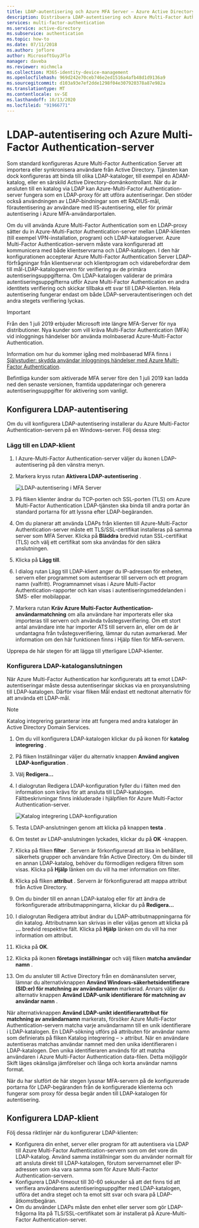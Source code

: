 ```yaml
---
title: LDAP-autentisering och Azure MFA Server – Azure Active Directory
description: Distribuera LDAP-autentisering och Azure Multi-Factor Authentication-server.
services: multi-factor-authentication
ms.service: active-directory
ms.subservice: authentication
ms.topic: how-to
ms.date: 07/11/2018
ms.author: joflore
author: MicrosoftGuyJFlo
manager: daveba
ms.reviewer: michmcla
ms.collection: M365-identity-device-management
ms.openlocfilehash: 969d242e70ceb746e2ed1516a4afb48d1d9136a9
ms.sourcegitcommit: d103a93e7ef2dde1298f04e307920378a87e982a
ms.translationtype: MT
ms.contentlocale: sv-SE
ms.lasthandoff: 10/13/2020
ms.locfileid: "91966771"
---
```

# <a name="ldap-authentication-and-azure-multi-factor-authentication-server"></a>LDAP-autentisering och Azure Multi-Factor Authentication-server

Som standard konfigureras Azure Multi-Factor Authentication Server att importera eller synkronisera användare från Active Directory. Tjänsten kan dock konfigureras att binda till olika LDAP-kataloger, till exempel en ADAM-katalog, eller en särskild Active Directory-domänkontrollant. När du är ansluten till en katalog via LDAP kan Azure-Multi-Factor Authentication-server fungera som en LDAP-proxy för att utföra autentiseringar. Den stöder också användningen av LDAP-bindningar som ett RADIUS-mål, förautentisering av användare med IIS-autentisering, eller för primär autentisering i Azure MFA-användarportalen.

Om du vill använda Azure Multi-Factor Authentication som en LDAP-proxy sätter du in Azure-Multi-Factor Authentication-server mellan LDAP-klienten (till exempel VPN-installation, program) och LDAP-katalogserver. Azure Multi-Factor Authentication-servern måste vara konfigurerad att kommunicera med både klientservrarna och LDAP-katalogen. I den här konfigurationen accepterar Azure Multi-Factor Authentication Server LDAP-förfrågningar från klientservrar och klientprogram och vidarebefordrar dem till mål-LDAP-katalogservern för verifiering av de primära autentiseringsuppgifterna. Om LDAP-katalogen validerar de primära autentiseringsuppgifterna utför Azure Multi-Factor Authentication en andra identitets verifiering och skickar tillbaka ett svar till LDAP-klienten. Hela autentisering fungerar endast om både LDAP-serverautentiseringen och det andra stegets verifiering lyckas.

> [!IMPORTANT]
> Från den 1 juli 2019 erbjuder Microsoft inte längre MFA-Server för nya distributioner. Nya kunder som vill kräva Multi-Factor Authentication (MFA) vid inloggnings händelser bör använda molnbaserad Azure-Multi-Factor Authentication.
>
> Information om hur du kommer igång med molnbaserad MFA finns i [Självstudier: skydda användar inloggnings händelser med Azure Multi-Factor Authentication](tutorial-enable-azure-mfa.md).
>
> Befintliga kunder som aktiverade MFA server före den 1 juli 2019 kan ladda ned den senaste versionen, framtida uppdateringar och generera autentiseringsuppgifter för aktivering som vanligt.

## <a name="configure-ldap-authentication"></a>Konfigurera LDAP-autentisering

Om du vill konfigurera LDAP-autentisering installerar du Azure Multi-Factor Authentication-servern på en Windows-server. Följ dessa steg:

### <a name="add-an-ldap-client"></a>Lägg till en LDAP-klient

1. I Azure-Multi-Factor Authentication-server väljer du ikonen LDAP-autentisering på den vänstra menyn.
2. Markera kryss rutan **Aktivera LDAP-autentisering** .

   ![LDAP-autentisering i MFA Server](./media/howto-mfaserver-dir-ldap/ldap2.png)

3. På fliken klienter ändrar du TCP-porten och SSL-porten (TLS) om Azure Multi-Factor Authentication LDAP-tjänsten ska binda till andra portar än standard portarna för att lyssna efter LDAP-begäranden.
4. Om du planerar att använda LDAPs från klienten till Azure-Multi-Factor Authentication-server måste ett TLS/SSL-certifikat installeras på samma server som MFA Server. Klicka på **Bläddra** bredvid rutan SSL-certifikat (TLS) och välj ett certifikat som ska användas för den säkra anslutningen.
5. Klicka på **Lägg till**.
6. I dialog rutan Lägg till LDAP-klient anger du IP-adressen för enheten, servern eller programmet som autentiserar till servern och ett program namn (valfritt). Programnamnet visas i Azure Multi-Factor Authentication-rapporter och kan visas i autentiseringsmeddelanden i SMS- eller mobilappar.
7. Markera rutan **Kräv Azure Multi-Factor Authentication-användarmatchning** om alla användare har importerats eller ska importeras till servern och använda tvåstegsverifiering. Om ett stort antal användare inte har importer ATS till servern än, eller om de är undantagna från tvåstegsverifiering, lämnar du rutan avmarkerad. Mer information om den här funktionen finns i Hjälp filen för MFA-servern.

Upprepa de här stegen för att lägga till ytterligare LDAP-klienter.

### <a name="configure-the-ldap-directory-connection"></a>Konfigurera LDAP-kataloganslutningen

När Azure Multi-Factor Authentication har konfigurerats att ta emot LDAP-autentiseringar måste dessa autentiseringar skickas via en proxyanslutning till LDAP-katalogen. Därför visar fliken Mål endast ett nedtonat alternativ för att använda ett LDAP-mål.

> [!NOTE]
> Katalog integrering garanterar inte att fungera med andra kataloger än Active Directory Domain Services.

1. Om du vill konfigurera LDAP-katalogen klickar du på ikonen för **katalog integrering** .
2. På fliken Inställningar väljer du alternativ knappen **Använd angiven LDAP-konfiguration** .
3. Välj **Redigera...**
4. I dialogrutan Redigera LDAP-konfiguration fyller du i fälten med den information som krävs för att ansluta till LDAP-katalogen. Fältbeskrivningar finns inkluderade i hjälpfilen för Azure Multi-Factor Authentication-server.

    ![Katalog integrering LDAP-konfiguration](./media/howto-mfaserver-dir-ldap/ldap.png)

5. Testa LDAP-anslutningen genom att klicka på knappen **testa** .
6. Om testet av LDAP-anslutningen lyckades, klickar du på **OK** -knappen.
7. Klicka på fliken **filter** . Servern är förkonfigurerad att läsa in behållare, säkerhets grupper och användare från Active Directory. Om du binder till en annan LDAP-katalog, behöver du förmodligen redigera filtren som visas. Klicka på **Hjälp** länken om du vill ha mer information om filter.
8. Klicka på fliken **attribut** . Servern är förkonfigurerad att mappa attribut från Active Directory.
9. Om du binder till en annan LDAP-katalog eller för att ändra de förkonfigurerade attributmappningarna, klickar du på **Redigera…**
10. I dialogrutan Redigera attribut ändrar du LDAP-attributmappningarna för din katalog. Attributnamn kan skrivas in eller väljas genom att klicka på **...** bredvid respektive fält. Klicka på **Hjälp** länken om du vill ha mer information om attribut.
11. Klicka på **OK**.
12. Klicka på ikonen **företags inställningar** och välj fliken **matcha användar namn** .
13. Om du ansluter till Active Directory från en domänansluten server, lämnar du alternativknappen **Använd Windows-säkerhetsidentifierare (SID:er) för matchning av användarnamn** markerad. Annars väljer du alternativ knappen **Använd LDAP-unik identifierare för matchning av användar namn** .

När alternativknappen **Använd LDAP-unikt identifierarattribut för matchning av användarnamn** markerats, försöker Azure Multi-Factor Authentication-servern matcha varje användarnamn till en unik identifierare i LDAP-katalogen. En LDAP-sökning utförs på attributen för användar namn som definierats på fliken Katalog integrering – > attribut. När en användare autentiseras matchas användar namnet med den unika identifieraren i LDAP-katalogen. Den unika identifieraren används för att matcha användaren i Azure Multi-Factor Authentication data-filen. Detta möjliggör Skift läges okänsliga jämförelser och långa och korta användar namns format.

När du har slutfört de här stegen lyssnar MFA-servern på de konfigurerade portarna för LDAP-begäranden från de konfigurerade klienterna och fungerar som proxy för dessa begär anden till LDAP-katalogen för autentisering.

## <a name="configure-ldap-client"></a>Konfigurera LDAP-klient

Följ dessa riktlinjer när du konfigurerar LDAP-klienten:

* Konfigurera din enhet, server eller program för att autentisera via LDAP till Azure Multi-Factor Authentication-servern som om det vore din LDAP-katalog. Använd samma inställningar som du använder normalt för att ansluta direkt till LDAP-katalogen, förutom servernamnet eller IP-adressen som ska vara samma som för Azure Multi-Factor Authentication-servern.
* Konfigurera LDAP-timeout till 30-60 sekunder så att det finns tid att verifiera användarens autentiseringsuppgifter med LDAP-katalogen, utföra det andra steget och ta emot sitt svar och svara på LDAP-åtkomstbegäran.
* Om du använder LDAPs måste den enhet eller server som gör LDAP-frågorna lita på TLS/SSL-certifikatet som är installerat på Azure-Multi-Factor Authentication-server.
